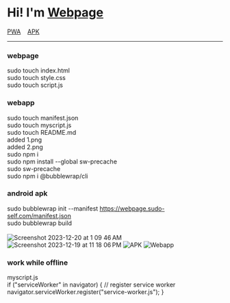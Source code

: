 # Hi! I'm&nbsp;<a href="https://webpage.sudo-self.com">Webpage</a>
<a href="https://webpage.sudo-self.com/manifest.json">PWA</a>&nbsp;&nbsp;&nbsp;
<a href="https://github.com/sudo-self/i-am-webpage/blob/main/app-release-signed.apk">APK</a><hr>

### webpage
sudo touch index.html<br>
sudo touch style.css<br>
sudo touch script.js<br>

### webapp
sudo touch manifest.json<br>
sudo touch myscript.js<br>
sudo touch README.md<br>
added 1.png<br>
added 2.png<br>
sudo npm i<br>
sudo npm install --global sw-precache<br>
sudo sw-precache<br>
sudo npm i @bubblewrap/cli<br>

### android apk<br>
sudo bubblewrap init --manifest https://webpage.sudo-self.com/manifest.json<br>
sudo bubblewrap build<br><br>
![Screenshot 2023-12-20 at 1 09 46 AM](https://github.com/sudo-self/i-am-webpage/assets/119916323/61fa2aed-906c-431e-95bc-14cd86dcaf3e)
![Screenshot 2023-12-19 at 11 18 06 PM](https://github.com/sudo-self/i-am-webpage/assets/119916323/0fcc1f79-7d03-4d64-8d24-0a3f47beb1c5)
![APK](https://github.com/sudo-self/i-am-webpage/assets/119916323/aae73d57-1d7d-44ae-bfab-8696d87f9f65)
![Webapp](https://github.com/sudo-self/i-am-webpage/assets/119916323/3d28f12b-1c15-4b51-88ef-8b0c0f95f825)

### work while offline
myscript.js  
if ("serviceWorker" in navigator) { // register service worker navigator.serviceWorker.register("service-worker.js"); }
